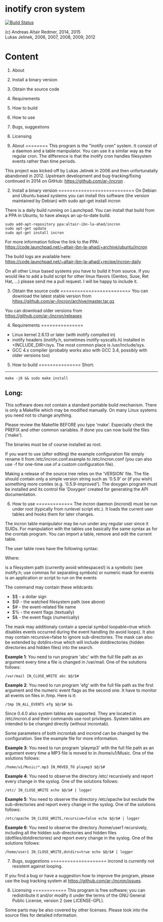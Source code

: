 inotify cron system
===================

[![Build Status](https://travis-ci.org/ar-/incron.svg)](https://travis-ci.org/ar-/incron)

(c) Andreas Altair Redmer, 2014, 2015  
    Lukas Jelinek, 2006, 2007, 2008, 2009, 2012

Content
=======
1. About
2. Install a binary version
3. Obtain the source code
4. Requirements
5. How to build
6. How to use
7. Bugs, suggestions
8. Licensing

1. About
========
This program is the "inotify cron" system. It consist of a daemon and
a table manipulator. You can use it a similar way as the regular cron.
The difference is that the inotify cron handles filesystem events
rather than time periods.

This project was kicked off by Lukas Jelinek in 2006 and then 
unfortunatally abandoned in 2012. Upstream development and 
bug-tracking/fixing continued in 2014 on GitHub:
https://github.com/ar-/incron .

2. Install a binary version
===========================
On Debian and Ubuntu based systems you can install this software 
(the version maintained by Debian) with
sudo apt-get install incron

There is a daily build running on Launchpad. You can install that
build from a PPA in Ubuntu, to have always an up-to-date build.


    sudo add-apt-repository ppa:altair-ibn-la-ahad/incron  
    sudo apt-get update  
    sudo apt-get install incron


For more information follow the link to the PPA:  
https://code.launchpad.net/~altair-ibn-la-ahad/+archive/ubuntu/incron

The build logs are available here:  
https://code.launchpad.net/~altair-ibn-la-ahad/+recipe/incron-daily

On all other Linux based systems you have to build it from source.
If you would like to add a build script for other linux flavors
(Gentoo, Suse, Ret Hat, ...) please send me a pull request. I will
be happy to include it.

3. Obtain the source code
=========================
You can download the latest stable version from 
https://github.com/ar-/incron/archive/master.tar.gz

You can download older versions from 
https://github.com/ar-/incron/releases

4. Requirements
===============
* Linux kernel 2.6.13 or later (with inotify compiled in)
* inotify headers (inotify.h, sometimes inotify-syscalls.h) installed in
  <INCLUDE_DIR>/sys. The most common place is /usr/include/sys.
* GCC 4.x compiler (probably works also with GCC 3.4, possibly with
  older versions too)

  
5. How to build
===============
Short:
------

`
make -j8 && sudo make install
`

Long:
-----
This software does not contain a standard
portable build mechanism. There is only a Makefile which may be
modified manually. On many Linux systems you need not to change
anything.

Please review the Makefile BEFORE you type 'make'. Especially
check the PREFIX and other common variables. If done you can
now build the files ('make').

The binaries must be of course installed as root.

If you want to use (after editing) the example configuration
file simply rename it from /etc/incron.conf.example to
/etc/incron.conf (you can also use -f <config> for one-time
use of a custom configuration file).

Making a release of the source tree relies on the 'VERSION' file.
The file should contain only a simple version string such as '0.5.9'
or (if you wish) something more comlex (e.g. '0.5.9-improved').
The doxygen program must be installed and its control file 'Doxygen'
created for generating the API documentation.


6. How to use
=============
The incron daemon (incrond) must be run under root (typically from
runlevel script etc.). It loads the current user tables and hooks
them for later changes.

The incron table manipulator may be run under any regular user
since it SUIDs. For manipulation with the tables use basically
the same syntax as for the crontab program. You can import a table,
remove and edit the current table.

The user table rows have the following syntax:
 <path> <mask> <command>

Where:

  <path> is a filesystem path (currently avoid whitespaces!)
  <mask> is a symbolic (see inotify.h; use commas for separating
         symbols) or numeric mask for events
  <command> is an application or script to run on the events

The command may contain these wildcards:

*  $$ - a dollar sign
*  $@ - the watched filesystem path (see above)
*  $# - the event-related file name
*  $% - the event flags (textually)
*  $& - the event flags (numerically)

The mask may additionaly contain a special symbol loopable=true which
disables events occurred during the event handling (to avoid loops).
It also may contain recursive=false to ignore sub-directories.
The mask can also be extended by dotdirs=true which will include 
dotdirectories (hidden directories and hidden files) into the search.

**Example 1**: You need to run program 'abc' with the full file path as
an argument every time a file is changed in /var/mail. One of
the solutions follows:

`
/var/mail IN_CLOSE_WRITE abc $@/$#
`

**Example 2**: You need to run program 'efg' with the full file path as
the first argument and the numeric event flags as the second one.
It have to monitor all events on files in /tmp. Here is it:

`
/tmp IN_ALL_EVENTS efg $@/$# $&
`

Since 0.4.0 also system tables are supported. They are located in
/etc/incron.d and their commands use root privileges. System tables
are intended to be changed directly (without incrontab).

Some parameters of both incrontab and incrond can be changed by
the configuration. See the example file for more information.

**Example 3**: You need to run program 'playmp3' with the full file path as
an argument every time a MP3 file is moved to in /home/u1/Music. One of
the solutions follows:

`
/home/u1/Music/*.mp3 IN_MOVED_TO playmp3 $@/$#
`

**Example 4**: You need to observe the directory /etc/ 
recursively and report every change in the syslog. One of
the solutions follows:

`
/etc/ IN_CLOSE_WRITE echo $@/$# | logger
`

**Example 5**: You need to observe the directory /etc/apache
but exclude the sub-directories and report every change in the syslog.
One of the solutions follows:

`
/etc/apache IN_CLOSE_WRITE,recursive=false echo $@/$# | logger
`

**Example 6**: You need to observe the directory /home/user1
recursively, including all the hidden sub-directories and hidden files
(dotfiles/dotdirectories) and report every change in the syslog.
One of the solutions follows:

`
/home/user1 IN_CLOSE_WRITE,dotdirs=true echo $@/$# | logger
`

7. Bugs, suggestions
====================
incrond is currently not resistent against looping.

If you find a bug or have a suggestion how to improve the program,
please use the bug tracking system at 
https://github.com/ar-/incron/issues.


8. Licensing
============
This program is free software; you can redistribute it and/or
modify it under the terms of the GNU General Public License,
version 2  (see LICENSE-GPL).

Some parts may be also covered by other licenses.
Please look into the source files for detailed information.

